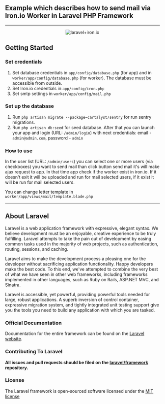 Example which describes how to send mail via Iron.io Worker in Laravel PHP Framework
-------------
-------------

<p align="center">
<img align="center" src="../../../master/images/laravel_iron_worker.png" alt="laravel+iron.io">
</p>

## Getting Started

### Set credentials

1. Set database credentials in `app/config/database.php` (for app) and in `worker/app/config/database.php` (for worker). The database must be accessible from outside.
2. Set Iron.io credentials in `app/config/iron.php`
3. Set smtp settings in `worker/app/config/mail.php`

### Set up the database

1. Run `php artisan migrate --package=cartalyst/sentry` for run sentry migrations.
2. Run `php artisan db:seed` for seed database. After that you can launch your app and login (URL: `/admin/login`) with next credentials: email - `admin@admin.com`, password - `admin`

### How to use

In the user list (URL: `/admin/users`) you can select one or more users (via checkboxes) you want to send mail than click button send mail it's will make ajax request to app.
In that time app check if the worker exist in iron.io. If it doesn't exit it will be uploaded and run for mail selected users,
if it exist it will be run for mail selected users.

You can change letter template in `worker/app/views/mail/template.blade.php`

-------------
## About Laravel

Laravel is a web application framework with expressive, elegant syntax. We believe development must be an enjoyable, creative experience to be truly fulfilling. Laravel attempts to take the pain out of development by easing common tasks used in the majority of web projects, such as authentication, routing, sessions, and caching.

Laravel aims to make the development process a pleasing one for the developer without sacrificing application functionality. Happy developers make the best code. To this end, we've attempted to combine the very best of what we have seen in other web frameworks, including frameworks implemented in other languages, such as Ruby on Rails, ASP.NET MVC, and Sinatra.

Laravel is accessible, yet powerful, providing powerful tools needed for large, robust applications. A superb inversion of control container, expressive migration system, and tightly integrated unit testing support give you the tools you need to build any application with which you are tasked.

### Official Documentation

Documentation for the entire framework can be found on the [Laravel website](http://laravel.com/docs).

### Contributing To Laravel

**All issues and pull requests should be filed on the [laravel/framework](http://github.com/laravel/framework) repository.**

### License

The Laravel framework is open-sourced software licensed under the [MIT license](http://opensource.org/licenses/MIT)
